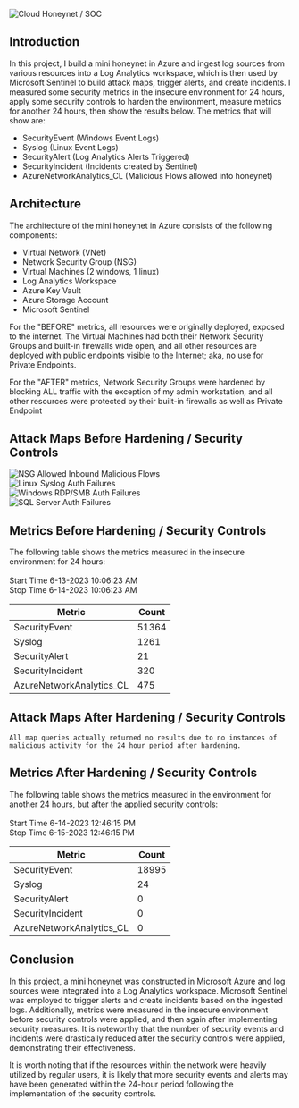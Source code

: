 
![Cloud Honeynet / SOC](https://i.imgur.com/xICZ46J.png)

## Introduction

In this project, I build a mini honeynet in Azure and ingest log sources from various resources into a Log Analytics workspace, which is then used by Microsoft Sentinel to build attack maps, trigger alerts, and create incidents. I measured some security metrics in the insecure environment for 24 hours, apply some security controls to harden the environment, measure metrics for another 24 hours, then show the results below. The metrics that will show are:

- SecurityEvent (Windows Event Logs)
- Syslog (Linux Event Logs)
- SecurityAlert (Log Analytics Alerts Triggered)
- SecurityIncident (Incidents created by Sentinel)
- AzureNetworkAnalytics_CL (Malicious Flows allowed into honeynet)

## Architecture

The architecture of the mini honeynet in Azure consists of the following components:

- Virtual Network (VNet)
- Network Security Group (NSG)
- Virtual Machines (2 windows, 1 linux)
- Log Analytics Workspace
- Azure Key Vault
- Azure Storage Account
- Microsoft Sentinel

For the "BEFORE" metrics, all resources were originally deployed, exposed to the internet. The Virtual Machines had both their Network Security Groups and built-in firewalls wide open, and all other resources are deployed with public endpoints visible to the Internet; aka, no use for Private Endpoints.

For the "AFTER" metrics, Network Security Groups were hardened by blocking ALL traffic with the exception of my admin workstation, and all other resources were protected by their built-in firewalls as well as Private Endpoint

## Attack Maps Before Hardening / Security Controls
![NSG Allowed Inbound Malicious Flows](https://i.imgur.com/6KS1Jcv.png)<br>
![Linux Syslog Auth Failures](https://i.imgur.com/n3HLujb.png)<br>
![Windows RDP/SMB Auth Failures](https://i.imgur.com/ooxDIPL.png)<br>
![SQL Server Auth Failures](https://i.imgur.com/aMiLupY.png)<br>

## Metrics Before Hardening / Security Controls

The following table shows the metrics measured in the insecure environment for 24 hours:<br> <br>
Start Time 6-13-2023 10:06:23 AM<br>
Stop Time 6-14-2023 10:06:23 AM<br>

| Metric                   | Count
| ------------------------ | -----
| SecurityEvent            | 51364
| Syslog                   | 1261
| SecurityAlert            | 21
| SecurityIncident         | 320
| AzureNetworkAnalytics_CL | 475

## Attack Maps After Hardening / Security Controls

```All map queries actually returned no results due to no instances of malicious activity for the 24 hour period after hardening.```

## Metrics After Hardening / Security Controls

The following table shows the metrics measured in the environment for another 24 hours, but after the applied security controls:<br> <br>
Start Time 6-14-2023 12:46:15 PM<br>
Stop Time	6-15-2023 12:46:15 PM<br>

| Metric                   | Count
| ------------------------ | -----
| SecurityEvent            | 18995
| Syslog                   | 24
| SecurityAlert            | 0
| SecurityIncident         | 0
| AzureNetworkAnalytics_CL | 0

## Conclusion

In this project, a mini honeynet was constructed in Microsoft Azure and log sources were integrated into a Log Analytics workspace. Microsoft Sentinel was employed to trigger alerts and create incidents based on the ingested logs. Additionally, metrics were measured in the insecure environment before security controls were applied, and then again after implementing security measures. It is noteworthy that the number of security events and incidents were drastically reduced after the security controls were applied, demonstrating their effectiveness.

It is worth noting that if the resources within the network were heavily utilized by regular users, it is likely that more security events and alerts may have been generated within the 24-hour period following the implementation of the security controls.
